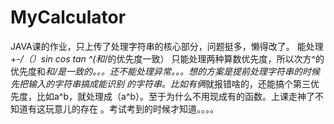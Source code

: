 # MyCalculator
JAVA课的作业，只上传了处理字符串的核心部分，问题挺多，懒得改了。
能处理+-*/（）sin cos tan ^(和*/的优先度一致）
只能处理两种算数优先度，所以次方^的优先度和*和/是一致的。。。还不能处理异常。。。想的方案是提前处理字符串的时候先把输入的字符串搞成能识别
的字符串。比如有俩*就报错啥的，还能搞个第三优先度，比如a^b，就处理成（a^b）。至于为什么不用现成有的函数。上课走神了不知道有这玩意儿的存在
。考试考到的时候才知道。。。。
